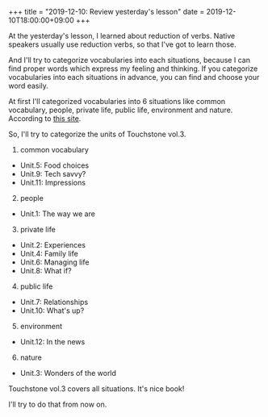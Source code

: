 +++
title =  "2019-12-10: Review yesterday's lesson"
date = 2019-12-10T18:00:00+09:00
+++

At the yesterday's lesson, I learned about reduction of verbs.
Native speakers usually use reduction verbs, so that I've got to learn those.

And I'll try to categorize vocabularies into each situations,
because I can find proper words which express my feeling and thinking.
If you categorize vocabularies into each situations in advance,
you can find and choose your word easily.

At first I'll categorized vocabularies into 6 situations like 
common vocabulary, people, private life, public life, environment and nature.
According to [this site](https://www.learning-english-online.net/vocabulary/).

So, I'll try to categorize the units of Touchstone vol.3.

1. common vocabulary
  - Unit.5: Food choices
  - Unit.9: Tech savvy?
  - Unit.11: Impressions
2. people
  - Unit.1: The way we are
3. private life
  - Unit.2: Experiences
  - Unit.4: Family life
  - Unit.6: Managing life
  - Unit.8: What if?
4. public life
  - Unit.7: Relationships
  - Unit.10: What's up?
5. environment
  - Unit.12: In the news
6. nature
  - Unit.3: Wonders of the world

Touchstone vol.3 covers all situations.
It's nice book!

I'll try to do that from now on.
